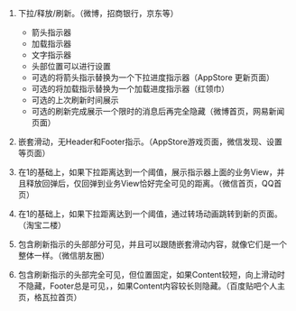 1. 下拉/释放/刷新。（微博，招商银行，京东等）

    - 箭头指示器
    - 加载指示器
    - 文字指示器
    - 头部位置可以进行设置
    - 可选的将箭头指示替换为一个下拉进度指示器（AppStore 更新页面）
    - 可选的将加载指示替换为一个加载进度指示器（红领巾）
    - 可选的上次刷新时间展示
    - 可选的刷新完成展示一个限时的消息后再完全隐藏（微博首页，网易新闻页面）

2. 嵌套滑动，无Header和Footer指示。（AppStore游戏页面，微信发现、设置等页面）

3. 在1的基础上，如果下拉距离达到一个阈值，展示指示器上面的业务View，并且释放回弹后，仅回弹到业务View恰好完全可见的距离。（微信首页，QQ首页）

4. 在1的基础上，如果下拉距离达到一个阈值，通过转场动画跳转到新的页面。（淘宝二楼）

5. 包含刷新指示的头部部分可见，并且可以跟随嵌套滑动内容，就像它们是一个整体一样。（微信朋友圈）

6. 包含刷新指示的头部完全可见，但位置固定，如果Content较短，向上滑动时不隐藏，Footer总是可见，，如果Content内容较长则隐藏。（百度贴吧个人主页，格瓦拉首页）